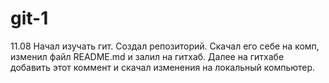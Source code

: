 # git-1
11.08 Начал изучать гит. 
      Создал репозиторий. Скачал его себе на комп, изменил файл README.md и залил на гитхаб. Далее на гитхабе добавить этот коммент и скачал изменения на локальный компьютер.
